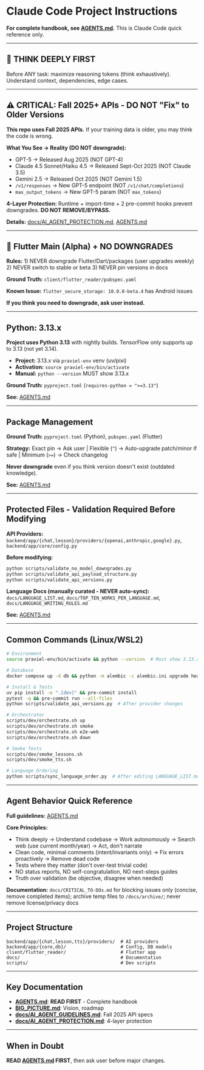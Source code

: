# Claude Code Project Instructions

**For complete handbook, see [AGENTS.md](AGENTS.md).** This is Claude Code quick reference only.

---

## 🧠 THINK DEEPLY FIRST

Before ANY task: maximize reasoning tokens (think exhaustively). Understand context, dependencies, edge cases.

---

## ⚠️ CRITICAL: Fall 2025+ APIs - DO NOT "Fix" to Older Versions

**This repo uses Fall 2025 APIs.** If your training data is older, you may think the code is wrong.

**What You See → Reality (DO NOT downgrade):**
- GPT-5 → Released Aug 2025 (NOT GPT-4)
- Claude 4.5 Sonnet/Haiku 4.5 → Released Sept-Oct 2025 (NOT Claude 3.5)
- Gemini 2.5 → Released Oct 2025 (NOT Gemini 1.5)
- `/v1/responses` → New GPT-5 endpoint (NOT `/v1/chat/completions`)
- `max_output_tokens` → New GPT-5 param (NOT `max_tokens`)

**4-Layer Protection:** Runtime + import-time + 2 pre-commit hooks prevent downgrades. **DO NOT REMOVE/BYPASS.**

**Details:** [docs/AI_AGENT_PROTECTION.md](docs/AI_AGENT_PROTECTION.md), [AGENTS.md](AGENTS.md#-critical-never-downgrade-apis)

---

## 🚨 Flutter Main (Alpha) + NO DOWNGRADES

**Rules:** 1) NEVER downgrade Flutter/Dart/packages (user upgrades weekly) 2) NEVER switch to stable or beta 3) NEVER pin versions in docs

**Ground Truth:** `client/flutter_reader/pubspec.yaml`

**Known Issue:** `flutter_secure_storage: 10.0.0-beta.4` has Android issues

**If you think you need to downgrade, ask user instead.**

---

## Python: 3.13.x

**Project uses Python 3.13** with nightly builds. TensorFlow only supports up to 3.13 (not yet 3.14).

- **Project:** 3.13.x via `praviel-env` venv (uv/pixi)
- **Activation:** `source praviel-env/bin/activate`
- **Manual:** `python --version` MUST show 3.13.x

**Ground Truth:** `pyproject.toml` (`requires-python = ">=3.13"`)

**See:** [AGENTS.md](AGENTS.md#python-313x)

---

## Package Management

**Ground Truth:** `pyproject.toml` (Python), `pubspec.yaml` (Flutter)

**Strategy:** Exact pin → Ask user | Flexible (`^`) → Auto-upgrade patch/minor if safe | Minimum (`>=`) → Check changelog

**Never downgrade** even if you think version doesn't exist (outdated knowledge).

**See:** [AGENTS.md](AGENTS.md#package-management)

---

## Protected Files - Validation Required Before Modifying

**API Providers:** `backend/app/{chat,lesson}/providers/{openai,anthropic,google}.py`, `backend/app/core/config.py`

**Before modifying:**
```bash
python scripts/validate_no_model_downgrades.py
python scripts/validate_api_payload_structure.py
python scripts/validate_api_versions.py
```

**Language Docs (manually curated - NEVER auto-sync):** `docs/LANGUAGE_LIST.md`, `docs/TOP_TEN_WORKS_PER_LANGUAGE.md`, `docs/LANGUAGE_WRITING_RULES.md`

**See:** [AGENTS.md](AGENTS.md#-never-revert-files-without-asking)

---

## Common Commands (Linux/WSL2)

```bash
# Environment
source praviel-env/bin/activate && python --version  # Must show 3.13.x

# Database
docker compose up -d db && python -m alembic -c alembic.ini upgrade head

# Install & Tests
uv pip install -e ".[dev]" && pre-commit install
pytest -q && pre-commit run --all-files
python scripts/validate_api_versions.py  # After provider changes

# Orchestrator
scripts/dev/orchestrate.sh up
scripts/dev/orchestrate.sh smoke
scripts/dev/orchestrate.sh e2e-web
scripts/dev/orchestrate.sh down

# Smoke Tests
scripts/dev/smoke_lessons.sh
scripts/dev/smoke_tts.sh

# Language Ordering
python scripts/sync_language_order.py  # After editing LANGUAGE_LIST.md
```

---

## Agent Behavior Quick Reference

**Full guidelines:** [AGENTS.md](AGENTS.md#agent-behavior--work-standards)

**Core Principles:**
- Think deeply → Understand codebase → Work autonomously → Search web (use current month/year) → Act, don't narrate
- Clean code, minimal comments (intent/invariants only) → Fix errors proactively → Remove dead code
- Tests where they matter (don't over-test trivial code)
- NO status reports, NO self-congratulation, NO next-steps guides
- Truth over validation (be objective, disagree when needed)

**Documentation:** `docs/CRITICAL_TO-DOs.md` for blocking issues only (concise, remove completed items); archive temp files to `/docs/archive/`; never remove license/privacy docs

---

## Project Structure

```
backend/app/{chat,lesson,tts}/providers/  # AI providers
backend/app/{core,db}/                    # Config, DB models
client/flutter_reader/                    # Flutter app
docs/                                     # Documentation
scripts/                                  # Dev scripts
```

---

## Key Documentation

- **[AGENTS.md](AGENTS.md)**: **READ FIRST** - Complete handbook
- **[BIG_PICTURE.md](BIG_PICTURE.md)**: Vision, roadmap
- **[docs/AI_AGENT_GUIDELINES.md](docs/AI_AGENT_GUIDELINES.md)**: Fall 2025 API specs
- **[docs/AI_AGENT_PROTECTION.md](docs/AI_AGENT_PROTECTION.md)**: 4-layer protection

---

## When in Doubt

**READ [AGENTS.md](AGENTS.md) FIRST**, then ask user before major changes.
